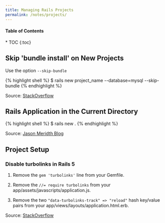 ```yaml
---
title: Managing Rails Projects
permalink: /notes/projects/
---
```


<h4>Table of Contents</h4>
* TOC
{:toc}

## Skip 'bundle install' on New Projects

Use the option ```--skip-bundle```

{% highlight shell %}
$ rails new project_name --database=mysql --skip-bundle
{% endhighlight %}

Source: [StackOverflow](https://stackoverflow.com/questions/46179835/how-to-go-about-creating-rails-app-without-running-bundle-install)

## Rails Application in the Current Directory

{% highlight shell %}
$ rails new .
{% endhighlight %}

Source: [Jason Meridth Blog](https://blog.jasonmeridth.com/posts/create-rails-application-in-current-directory/)

## Project Setup

### Disable turbolinks in Rails 5

1. Remove the `gem 'turbolinks'` line from your Gemfile.

2. Remove the `//= require turbolinks` from your app/assets/javascripts/application.js.

3. Remove the two `"data-turbolinks-track" => "reload"` hash key/value pairs from your app/views/layouts/application.html.erb.

Source: [StackOverflow](https://stackoverflow.com/questions/38649550/how-to-disable-turbolinks-in-rails-5)
